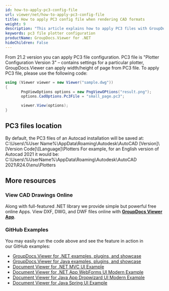 ```yaml
---
id: how-to-apply-pc3-config-file
url: viewer/net/how-to-apply-pc3-config-file
title: How to apply PC3 config file when rendering CAD formats
weight: 9
description: "This article explains how to apply PC3 files with GroupDocs.Viewer within your .NET applications."
keywords: pc3 file plotter configuration
productName: GroupDocs.Viewer for .NET
hideChildren: False
---
```


From 21.2 version you can apply PC3 file configuration. PC3 file is "Plotter Configuration Version 3" – contains settings for a particular plotter, GroupDocs.Viewer can apply width/height of page from PC3 file.
To apply PC3 file, please use the following code:

```csharp
using (Viewer viewer = new Viewer("sample.dwg"))
{
       PngViewOptions options = new PngViewOPtions("result.png");
       options.CadOptions.Pc3File = "small_page.pc3";

       viewer.View(options);
}
```

## PC3 files location

By default, the PC3 files of an Autocad installation will be saved at: \
C:\\Users\\%User Name%\\AppData\\Roaming\\Autodesk\\AutoCAD [Version]\\[Version Code]\\[Language]\\Plotters
For example, for an English version of Autocad 2021 it would be:
C:\\Users\\%UserName%\\AppData\\Roaming\\Autodesk\\AutoCAD 2021\\R24.0\\enu\\Plotters

## More resources

### View CAD Drawings Online

Along with full-featured .NET library we provide simple but powerful free online Apps.
View DXF, DWG, and DWF files online with **[GroupDocs Viewer App](https://products.groupdocs.app/viewer/cad)**.

### GitHub Examples

You may easily run the code above and see the feature in action in our GitHub examples:

* [GroupDocs.Viewer for .NET examples, plugins, and showcase](https://github.com/groupdocs-viewer/GroupDocs.Viewer-for-.NET)
* [GroupDocs.Viewer for Java examples, plugins, and showcase](https://github.com/groupdocs-viewer/GroupDocs.Viewer-for-Java)
* [Document Viewer for .NET MVC UI Example](https://github.com/groupdocs-viewer/GroupDocs.Viewer-for-.NET-MVC)
* [Document Viewer for .NET App WebForms UI Modern Example](https://github.com/groupdocs-viewer/GroupDocs.Viewer-for-.NET-WebForms)
* [Document Viewer for Java App Dropwizard UI Modern Example](https://github.com/groupdocs-viewer/GroupDocs.Viewer-for-Java-Dropwizard)
* [Document Viewer for Java Spring UI Example](https://github.com/groupdocs-viewer/GroupDocs.Viewer-for-Java-Spring)
